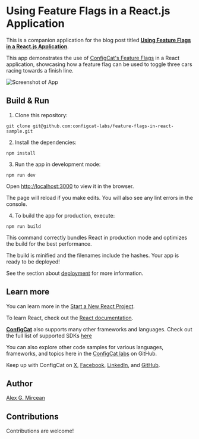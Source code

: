# Using Feature Flags in a React.js Application

This is a companion application for the blog post titled [**Using Feature Flags in a React.js Application**](https://configcat.com/blog/2021/12/13/feature-flags-in-react/).

This app demonstrates the use of [ConfigCat's Feature Flags](https://configcat.com/docs/) in a React application, showcasing how a feature flag can be used to toggle three cars racing towards a finish line.

![Screenshot of App](https://configcat.com/blog/assets/images/react-cars-2eb3fd410ffa47d35a9bcd74a5a5137d.png)

## Build & Run

1. Clone this repository:

```shell
git clone git@github.com:configcat-labs/feature-flags-in-react-sample.git
```

2. Install the dependencies:

```shell
npm install
```

3. Run the app in development mode:

```shell
npm run dev
```

Open [http://localhost:3000](http://localhost:3000) to view it in the browser.

The page will reload if you make edits. You will also see any lint errors in the console.

4. To build the app for production, execute:

```shell
npm run build
```

This command correctly bundles React in production mode and optimizes the build for the best performance.

The build is minified and the filenames include the hashes. Your app is ready to be deployed!

See the section about [deployment](https://nextjs.org/docs/app/building-your-application/deploying) for more information.

## Learn more

You can learn more in the [Start a New React Project](https://react.dev/learn/start-a-new-react-project).

To learn React, check out the [React documentation](https://react.dev/learn).

[**ConfigCat**](https://configcat.com) also supports many other frameworks and languages. Check out the full list of supported SDKs [here](https://configcat.com/docs/sdk-reference/overview/)

You can also explore other code samples for various languages, frameworks, and topics here in the [ConfigCat labs](https://github.com/configcat-labs) on GitHub.

Keep up with ConfigCat on [X](https://x.com/configcat), [Facebook](https://www.facebook.com/configcat), [LinkedIn](https://www.linkedin.com/company/configcat/), and [GitHub](https://github.com/configcat).

## Author

[Alex G. Mircean](https://github.com/bigmirc)

## Contributions

Contributions are welcome!

